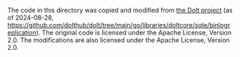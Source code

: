 The code in this directory was copied and modified from [the Dolt project](https://github.com/dolthub/dolt) (as of 2024-08-28, https://github.com/dolthub/dolt/tree/main/go/libraries/doltcore/sqle/binlogreplication). The original code is licensed under the Apache License, Version 2.0. The modifications are also licensed under the Apache License, Version 2.0.